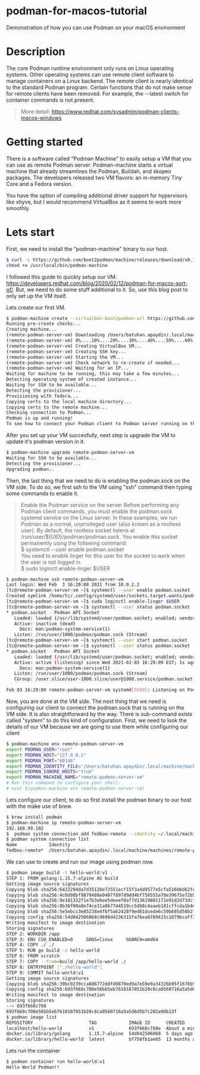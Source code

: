 # podman-for-macos-tutorial
Demonstration of how you can use Podman on your macOS environment

# Description

The core Podman runtime environment only runs on Linux operating systems. Other operating systems can use remote client software to manage containers on a Linux backend. The remote client is nearly identical to the standard Podman program. Certain functions that do not make sense for remote clients have been removed. For example, the --latest switch for container commands is not present.

> More detail: https://www.redhat.com/sysadmin/podman-clients-macos-windows

# Getting started
There is a software called "Podman Machine" to easily setup a VM that you can use as remote Podman server. Podman-machine starts a virtual machine that already streamlines the Podman, Buildah, and skopeo packages. The developers released two VM flavors: an in-memory Tiny Core and a Fedora version.

You have the option of compiling additional driver support for hypervisors like xhyve, but I would recommend VirtualBox as it seems to work more smoothly.

# Lets start

First, we need to install the "podman-machine" binary to our host.
```bash
$ curl -L https://github.com/boot2podman/machine/releases/download/v0.17/podman-machine.darwin-amd64 --output /usr/local/bin/podman-machine
chmod +x /usr/local/bin/podman-machine
```
I followed this guide to quickly setup our VM: https://developers.redhat.com/blog/2020/02/12/podman-for-macos-sort-of/. But, we need to do some stuff additional to it. So, use this blog post to only set up the VM itself.

Lets create our first VM.
```bash
$ podman-machine create --virtualbox-boot2podman-url https://github.com/snowjet/boot2podman-fedora-iso/releases/download/d1bb19f/boot2podman-fedora.iso --virtualbox-memory="4096" remote-podman-server-vm
Running pre-create checks...
Creating machine...
(remote-podman-server-vm) Downloading /Users/batuhan.apaydin/.local/machine/cache/boot2podman.iso from https://github.com/snowjet/boot2podman-fedora-iso/releases/download/d1bb19f/boot2podman-fedora.iso...
(remote-podman-server-vm) 0%....10%....20%....30%....40%....50%....60%....70%....80%....90%....100%
(remote-podman-server-vm) Creating VirtualBox VM...
(remote-podman-server-vm) Creating SSH key...
(remote-podman-server-vm) Starting the VM...
(remote-podman-server-vm) Check network to re-create if needed...
(remote-podman-server-vm) Waiting for an IP...
Waiting for machine to be running, this may take a few minutes...
Detecting operating system of created instance...
Waiting for SSH to be available...
Detecting the provisioner...
Provisioning with fedora...
Copying certs to the local machine directory...
Copying certs to the remote machine...
Checking connection to Podman...
Podman is up and running!
To see how to connect your Podman client to Podman server running on this virtual machine, run: podman-machine env remote-podman-server-vm
```

After you set up your VM succesfully, next step is upgrade the VM to update it's podman version in it.
```bash
$ podman-machine upgrade remote-podman-server-vm
Waiting for SSH to be available...
Detecting the provisioner...
Upgrading podman..
```

Then, the last thing that we need to do is enabling the podman.sock on the VM side. To do so, we first ssh to the VM using "ssh" command then typing some commands to enable it.

> Enable the Podman service on the server
Before performing any Podman client commands, you must enable the podman.sock systemd service on the Linux server. In these examples, we run Podman as a normal, unprivileged user (also known as a rootless user). By default, the rootless socket listens at /run/user/${UID}/podman/podman.sock. You enable this socket permanently using the following command:<br>
$ systemctl --user enable podman.socket<br>
You need to enable linger for this user for the socket to work when the user is not logged in.<br>
$ sudo loginctl enable-linger $USER

```bash
$ podman-machine ssh remote-podman-server-vm
Last login: Wed Feb  3 16:20:08 2021 from 10.0.2.2
[tc@remote-podman-server-vm ~]$ systemctl --user enable podman.socket
Created symlink /home/tc/.config/systemd/user/sockets.target.wants/podman.socket -> /usr/lib/systemd/user/podman.socket.
[tc@remote-podman-server-vm ~]$ sudo loginctl enable-linger $USER
[tc@remote-podman-server-vm ~]$ systemctl --user status podman.socket
* podman.socket - Podman API Socket
   Loaded: loaded (/usr/lib/systemd/user/podman.socket; enabled; vendor preset: enabled)
   Active: inactive (dead)
     Docs: man:podman-system-service(1)
   Listen: /run/user/1000/podman/podman.sock (Stream)
[tc@remote-podman-server-vm ~]$ systemctl --user start podman.socket
[tc@remote-podman-server-vm ~]$ systemctl --user status podman.socket
* podman.socket - Podman API Socket
   Loaded: loaded (/usr/lib/systemd/user/podman.socket; enabled; vendor preset: enabled)
   Active: active (listening) since Wed 2021-02-03 16:29:09 EST; 1s ago
     Docs: man:podman-system-service(1)
   Listen: /run/user/1000/podman/podman.sock (Stream)
   CGroup: /user.slice/user-1000.slice/user@1000.service/podman.socket

Feb 03 16:29:09 remote-podman-server-vm systemd[5509]: Listening on Podman API Socket.
```

Now, you are done at the VM side. The next thing that we need is configuring our client to connect the podman.sock that is running on the VM side. It is also straightforward by the way. There is sub-command exists called "system" to do this kind of configuration.
First, we need to look the details of our VM because we are going to use them while configuring our client
```bash
$ podman-machine env remote-podman-server-vm
export PODMAN_USER="root"
export PODMAN_HOST="127.0.0.1"
export PODMAN_PORT="60146"
export PODMAN_IDENTITY_FILE="/Users/batuhan.apaydin/.local/machine/machines/remote-podman-server-vm/id_rsa"
export PODMAN_IGNORE_HOSTS="true"
export PODMAN_MACHINE_NAME="remote-podman-server-vm"
# Run this command to configure your shell:
# eval $(podman-machine env remote-podman-server-vm)
```

Lets configure our client, to do so first install the podman binary to our host with the make use of brew.
```bash
$ brew install podman
$ podman-machine ip remote-podman-server-vm
192.168.99.102
$  podman system connection add fedbox-remote --identity ~/.local/machine/machines/remote-podman-server-vm/id_rsa ssh://root@192.168.99.102:22/run/user/1000/podman/podman.sock
$ podman system connection list
Name            Identity                                                      URI
fedbox-remote*  /Users/batuhan.apaydin/.local/machine/machines/remote-podman-server-vm/id_rsa  ssh://root@192.168.99.102:22/run/user/1000/podman/podman.sock
```

We can use to create and run our image using podman now.
```bash
$ podman image build -t hello-world:v1 .
STEP 1: FROM golang:1.15.7-alpine AS build
Getting image source signatures
Copying blob sha256:6422294da7d35128e72551ecf15f3a4d9577e5cfa516b6d62fe8b841a9470cb3
Copying blob sha256:4c0d98bf9879488e0407f897d9dd4bf758555a78e39675e72b5124ccf12c2580
Copying blob sha256:9e181322f1e7b3ebee5deeef0af7d13619801172e91d2d73dcf79b5d53d82d91
Copying blob sha256:8b36f00a8e74ce31a867744519cc5db8c4aaeb181cffcda1b4d8269b1cc7f336
Copying blob sha256:5e5ebcc3e85238e4fbf5ab2428f9ed61dcede6c59b605d56b2f02fb991c70850
Copying config sha256:54d042506068c9699d4236315fa76ea8789415c1079bcaff35fb3730ea649547
Writing manifest to image destination
Storing signatures
STEP 2: WORKDIR /app
STEP 3: ENV CGO_ENABLED=0     GOOS=linux     GOARCH=amd64
STEP 4: COPY ./ ./
STEP 5: RUN go build -o hello-world
STEP 6: FROM scratch
STEP 7: COPY --from=build /app/hello-world ./
STEP 8: ENTRYPOINT ["./hello-world"]
STEP 9: COMMIT hello-world:v1
Getting image source signatures
Copying blob sha256:39bc0239cca0d6772ddfd0870ed9a7e59e9a34326b95f1676b99d48112a61d36
Copying config sha256:693f668c708e56bb5eb7610187851b20c8ca0560716a5a5d6d5b7c202a9db13f
Writing manifest to image destination
Storing signatures
--> 693f668c708
693f668c708e56bb5eb7610187851b20c8ca0560716a5a5d6d5b7c202a9db13f
$ podman image list
REPOSITORY                     TAG            IMAGE ID      CREATED             SIZE
localhost/hello-world          v1             693f668c708e  About a minute ago  2.03 MB
docker.io/library/golang       1.15.7-alpine  54d042506068  5 days ago          308 MB
docker.io/library/hello-world  latest         bf756fb1ae65  13 months ago       20 kB
```

Lets run the container
```bash
$ podman container run hello-world:v1
Hello World Podman!!
```

